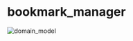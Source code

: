 # bookmark_manager
![domain_model](https://github.com/davidgisbey/bookmark_manager/blob/master/domain_model_bookmark_manager_chapter1.png?raw=true)
